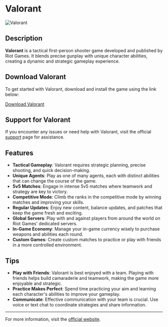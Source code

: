 # Valorant

![Valorant](https://wallpapers.com/images/featured/valorant-305kescxw5dpup7y.jpg)

## Description
**Valorant** is a tactical first-person shooter game developed and published by Riot Games. It blends precise gunplay with unique character abilities, creating a dynamic and strategic gameplay experience.

## Download Valorant

To get started with Valorant, download and install the game using the link below:

[Download Valorant](https://valorant.secure.dyn.riotcdn.net/channels/public/x/installer/current/live.live.ap.exe)

## Support for Valorant

If you encounter any issues or need help with Valorant, visit the official [support](https://support-valorant.riotgames.com/hc/en-us) page for assistance.

## Features
- **Tactical Gameplay**: Valorant requires strategic planning, precise shooting, and quick decision-making.
- **Unique Agents**: Play as one of many agents, each with distinct abilities that can change the course of the game.
- **5v5 Matches**: Engage in intense 5v5 matches where teamwork and strategy are key to victory.
- **Competitive Mode**: Climb the ranks in the competitive mode by winning matches and improving your skills.
- **Regular Updates**: Enjoy new content, balance updates, and patches that keep the game fresh and exciting.
- **Global Servers**: Play with and against players from around the world on Riot Games' dedicated servers.
- **In-Game Economy**: Manage your in-game currency wisely to purchase weapons and abilities each round.
- **Custom Games**: Create custom matches to practice or play with friends in a more controlled environment.

## Tips
- **Play with Friends**: Valorant is best enjoyed with a team. Playing with friends helps build camaraderie and teamwork, making the game more enjoyable and strategic.
- **Practice Makes Perfect**: Spend time practicing your aim and learning each character's abilities to improve your gameplay.
- **Communicate**: Effective communication with your team is crucial. Use voice or text chat to coordinate strategies and share information.
---
For more information, visit the [official website](https://example.com).